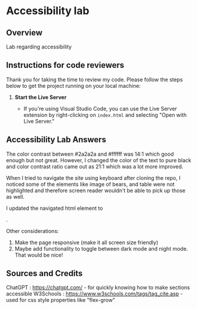 # Accessibility lab

## Overview

Lab regarding accessibility

## Instructions for code reviewers

Thank you for taking the time to review my code. Please follow the steps below to get the project running on your local machine:

1. **Start the Live Server**

   - If you're using Visual Studio Code, you can use the Live Server extension by right-clicking on `index.html` and selecting "Open with Live Server."

## Accessibility Lab Answers

The color contrast between #2a2a2a and #ffffff was 14:1 which good enough but not great. However, I changed the color of the text to pure black and color contrast ratio came out as 21:1 which was a lot more improved.

When I tried to navigate the site using keyboard after cloning the repo, I noticed some of the elements like image of bears, and table were not highlighted and therefore screen reader wouldn't be able to pick up those as well.

I updated the navigated html element to <nav>.

Other considerations:

1. Make the page responsive (make it all screen size friendly)
2. Maybe add functionality to toggle between dark mode and night mode. That would be nice!

## Sources and Credits

ChatGPT : https://chatgpt.com/ - for quickly knowing how to make sections accessible
W3Schools : https://www.w3schools.com/tags/tag_cite.asp - used for css style properties like "flex-grow"
